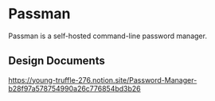 # Passman
Passman is a self-hosted command-line password manager.

## Design Documents
https://young-truffle-276.notion.site/Password-Manager-b28f97a578754990a26c776854bd3b26